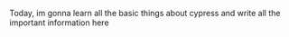 Today, im gonna learn all the basic things about cypress and write all the important information here
